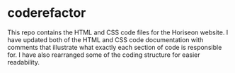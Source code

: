 # coderefactor

This repo contains the HTML and CSS code files for the Horiseon website. I have updated both of the HTML and CSS code documentation with comments that illustrate what exactly each section of code is responsible for. I have also rearranged some of the coding structure for easier readability.